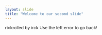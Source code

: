 ```yaml
---
layout: slide
title: "Welcome to our second slide"
---
```

rickrolled by irck
Use the left error to go back!
